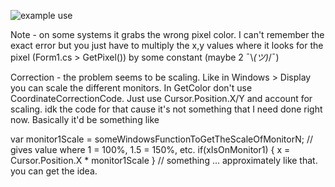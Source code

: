 ![example use](https://github.com/smchughinfo/color/blob/master/color.png)

Note - on some systems it grabs the wrong pixel color. I can't remember the exact error but you just have to multiply the x,y values where it looks for the pixel (Form1.cs > GetPixel()) by some constant (maybe 2 ¯\\_(ツ)_/¯)

Correction - the problem seems to be scaling. Like in Windows > Display you can scale the different monitors. In GetColor don't use CoordinateCorrectionCode. Just use Cursor.Position.X/Y and account for scaling. idk the code for that cause it's not something that I need done right now. Basically it'd be something like

var monitor1Scale = someWindowsFunctionToGetTheScaleOfMonitorN; // gives value where 1 = 100%, 1.5 = 150%, etc.
if(xIsOnMonitor1) {
x = Cursor.Position.X * monitor1Scale
} // something ... approximately like that. you can get the idea.
